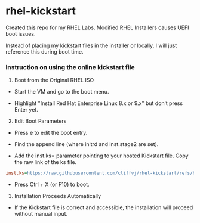 # rhel-kickstart

Created this repo for my RHEL Labs. Modified RHEL Installers causes UEFI boot issues.

Instead of placing my kickstart files in the installer or locally, I will just reference this during boot time.

### Instruction on using the online kickstart file
1. Boot from the Original RHEL ISO

* Start the VM and go to the boot menu.

* Highlight "Install Red Hat Enterprise Linux 8.x or 9.x" but don’t press Enter yet.

2. Edit Boot Parameters

* Press e to edit the boot entry.

* Find the append line (where initrd and inst.stage2 are set).

* Add the inst.ks= parameter pointing to your hosted Kickstart file. Copy the raw link of the ks file.

```ini
inst.ks=https://raw.githubusercontent.com/cliffvj/rhel-kickstart/refs/heads/main/rhel8/webserver.ks
```
* Press Ctrl + X (or F10) to boot.

3. Installation Proceeds Automatically

* If the Kickstart file is correct and accessible, the installation will proceed without manual input.
